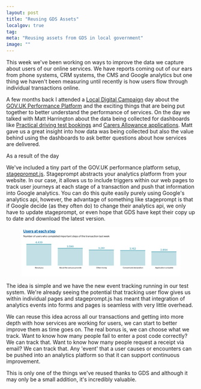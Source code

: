 ```yaml
---
layout: post
title: "Reusing GDS Assets"
localgov: true
tag:
meta: "Reusing assets from GDS in local government"
image: ""
---
```


This week we've been working on ways to improve the data we capture about users of our online services. We have reports coming out of our ears from phone systems, CRM systems, the CMS and Google analytics but one thing we haven't been measuring until recently is how users flow through individual transactions online.

A few months back I attended a [Local Digital Campaign](http://www.localdirect.gov.uk/about-us/local-digital-campaign/) day about the [GOV.UK Performance Platform](http://gov.uk/performance) and the exciting things that are being put together to better understand the performance of services. On the day we talked with Matt Harrington about the data being collected for dashboards like [Practical driving test bookings](https://www.gov.uk/performance/book-practical-driving-test) and [Carers Allowance applications](https://www.gov.uk/performance/carers-allowance). Matt gave us a great insight into how data was being collected but also the value behind using the dashboards to ask better questions about how services are delivered.

As a result of the day 

We've included a tiny part of the GOV.UK performance platform setup, [stageprompt.js](https://github.com/alphagov/stageprompt). Stageprompt abstracts your analytics platform from your website. In our case, it allows us to include triggers within our web pages to track user journeys at each stage of a transaction and push that information into Google analytics. You can do this quite easily purely using Google's analytics api, however, the advantage of something like stageprompt is that if Google decide (as they often do) to change their analytics api, we only have to update stageprompt, or even hope that GDS have kept their copy up to date and download the latest version.

<figure class="pushed">
	<img src="/img/content/reusing-gds-assets-1.png" alt="Screenshot of the mapping application">
</figure>

The idea is simple and we have the new event tracking running in our test system. We're already seeing the potential that tracking user flow gives us within individual pages and stageprompt.js has meant that integration of analytics events into forms and pages is seamless with very little overhead.

We can reuse this idea across all our transactions and getting into more depth with how services are working for users, we can start to better improve them as time goes on. The real bonus is, we can choose what we track. Want to know how many people fail to enter a post code correctly? We can track that. Want to know how many people request a receipt via email? We can track that. Any 'event' that a user causes or encounters can be pushed into an analytics platform so that it can support continuous improvement. 

This is only one of the things we've reused thanks to GDS and although it may only be a small addition, it's incredibly valuable.